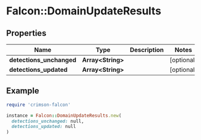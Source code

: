 # Falcon::DomainUpdateResults

## Properties

| Name | Type | Description | Notes |
| ---- | ---- | ----------- | ----- |
| **detections_unchanged** | **Array&lt;String&gt;** |  | [optional] |
| **detections_updated** | **Array&lt;String&gt;** |  | [optional] |

## Example

```ruby
require 'crimson-falcon'

instance = Falcon::DomainUpdateResults.new(
  detections_unchanged: null,
  detections_updated: null
)
```

